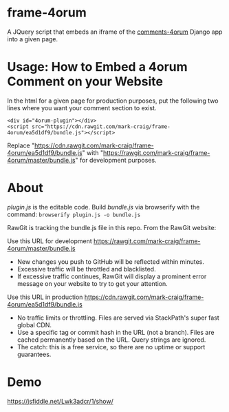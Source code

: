 # frame-4orum
A JQuery script that embeds an iframe of the [comments-4orum](https://github.com/gigibyte927/comments-4orum) Django app into a given page.

# Usage: How to Embed a 4orum Comment on your Website
In the html for a given page for production purposes, put the following two lines where you want your comment section to exist.
```
<div id="4orum-plugin"></div>
<script src="https://cdn.rawgit.com/mark-craig/frame-4orum/ea5d1df9/bundle.js"></script>
```
Replace "https://cdn.rawgit.com/mark-craig/frame-4orum/ea5d1df9/bundle.js" with "https://rawgit.com/mark-craig/frame-4orum/master/bundle.js" for development purposes.

# About
*plugin.js* is the editable code. Build *bundle.js* via browserify with the command:
``
browserify plugin.js -o bundle.js
``

RawGit is tracking the bundle.js file in this repo. From the RawGit website:

Use this URL for development
https://rawgit.com/mark-craig/frame-4orum/master/bundle.js
* New changes you push to GitHub will be reflected within minutes.
* Excessive traffic will be throttled and blacklisted.
* If excessive traffic continues, RawGit will display a prominent error message on your website to try to get your attention.

Use this URL in production
https://cdn.rawgit.com/mark-craig/frame-4orum/ea5d1df9/bundle.js
* No traffic limits or throttling. Files are served via StackPath's super fast global CDN.
* Use a specific tag or commit hash in the URL (not a branch). Files are cached permanently based on the URL. Query strings are ignored.
* The catch: this is a free service, so there are no uptime or support guarantees.

# Demo
https://jsfiddle.net/Lwk3adcr/1/show/
